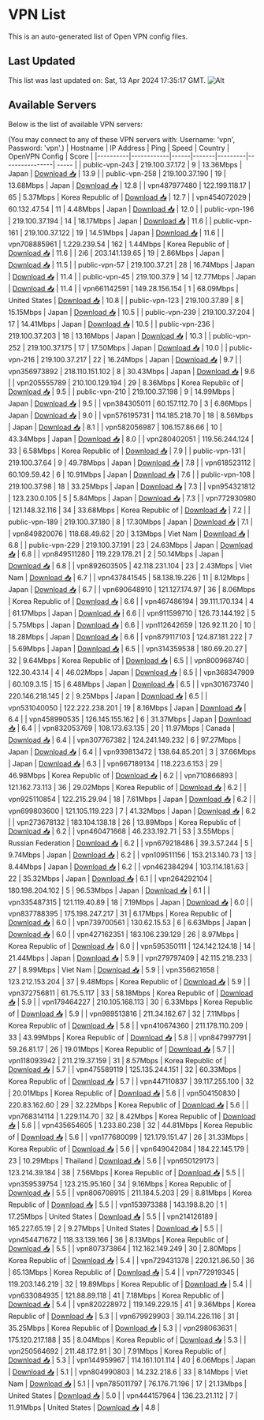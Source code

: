 # VPN List

This is an auto-generated list of Open VPN config files.

## Last Updated

This list was last updated on: Sat, 13 Apr 2024 17:35:17 GMT.
![Alt](https://repobeats.axiom.co/api/embed/186b98318ef1479477931607c1ad7d823f12451f.svg "Repobeats analytics image")

## Available Servers

Below is the list of available VPN servers:

(You may connect to any of these VPN servers with: Username: 'vpn', Password: 'vpn'.)
| Hostname | IP Address | Ping | Speed | Country | OpenVPN Config | Score |
|----------|------------|------|-------|---------|----------------| ----- |
| public-vpn-243 | 219.100.37.172 | 9 | 13.36Mbps | Japan | [Download 📥](./configs/server_0_JP.ovpn) | 13.9 |
| public-vpn-258 | 219.100.37.190 | 19 | 13.68Mbps | Japan | [Download 📥](./configs/server_1_JP.ovpn) | 12.8 |
| vpn487977480 | 122.199.118.17 | 65 | 5.37Mbps | Korea Republic of | [Download 📥](./configs/server_2_KR.ovpn) | 12.7 |
| vpn454072029 | 60.132.47.54 | 11 | 4.48Mbps | Japan | [Download 📥](./configs/server_3_JP.ovpn) | 12.0 |
| public-vpn-196 | 219.100.37.194 | 14 | 18.17Mbps | Japan | [Download 📥](./configs/server_4_JP.ovpn) | 11.6 |
| public-vpn-161 | 219.100.37.122 | 19 | 14.51Mbps | Japan | [Download 📥](./configs/server_5_JP.ovpn) | 11.6 |
| vpn708885961 | 1.229.239.54 | 162 | 1.44Mbps | Korea Republic of | [Download 📥](./configs/server_6_KR.ovpn) | 11.6 |
| 2i6 | 203.141.139.65 | 19 | 2.86Mbps | Japan | [Download 📥](./configs/server_7_JP.ovpn) | 11.5 |
| public-vpn-57 | 219.100.37.21 | 28 | 16.74Mbps | Japan | [Download 📥](./configs/server_8_JP.ovpn) | 11.4 |
| public-vpn-45 | 219.100.37.9 | 14 | 12.77Mbps | Japan | [Download 📥](./configs/server_9_JP.ovpn) | 11.4 |
| vpn661142591 | 149.28.156.154 | 1 | 68.09Mbps | United States | [Download 📥](./configs/server_10_US.ovpn) | 10.8 |
| public-vpn-123 | 219.100.37.89 | 8 | 15.15Mbps | Japan | [Download 📥](./configs/server_11_JP.ovpn) | 10.5 |
| public-vpn-239 | 219.100.37.204 | 17 | 14.41Mbps | Japan | [Download 📥](./configs/server_12_JP.ovpn) | 10.5 |
| public-vpn-236 | 219.100.37.203 | 18 | 13.16Mbps | Japan | [Download 📥](./configs/server_13_JP.ovpn) | 10.3 |
| public-vpn-252 | 219.100.37.175 | 17 | 17.50Mbps | Japan | [Download 📥](./configs/server_14_JP.ovpn) | 10.0 |
| public-vpn-216 | 219.100.37.217 | 22 | 16.24Mbps | Japan | [Download 📥](./configs/server_15_JP.ovpn) | 9.7 |
| vpn356973892 | 218.110.151.102 | 8 | 30.43Mbps | Japan | [Download 📥](./configs/server_16_JP.ovpn) | 9.6 |
| vpn205555789 | 210.100.129.194 | 29 | 8.36Mbps | Korea Republic of | [Download 📥](./configs/server_17_KR.ovpn) | 9.5 |
| public-vpn-210 | 219.100.37.198 | 9 | 14.99Mbps | Japan | [Download 📥](./configs/server_18_JP.ovpn) | 9.5 |
| vpn384305011 | 60.157.112.70 | 3 | 6.86Mbps | Japan | [Download 📥](./configs/server_19_JP.ovpn) | 9.0 |
| vpn576195731 | 114.185.218.70 | 18 | 8.56Mbps | Japan | [Download 📥](./configs/server_20_JP.ovpn) | 8.1 |
| vpn582056987 | 106.157.86.66 | 10 | 43.34Mbps | Japan | [Download 📥](./configs/server_21_JP.ovpn) | 8.0 |
| vpn280402051 | 119.56.244.124 | 33 | 6.58Mbps | Korea Republic of | [Download 📥](./configs/server_22_KR.ovpn) | 7.9 |
| public-vpn-131 | 219.100.37.64 | 9 | 49.78Mbps | Japan | [Download 📥](./configs/server_23_JP.ovpn) | 7.8 |
| vpn618523112 | 60.109.59.42 | 6 | 10.91Mbps | Japan | [Download 📥](./configs/server_24_JP.ovpn) | 7.6 |
| public-vpn-108 | 219.100.37.98 | 18 | 33.25Mbps | Japan | [Download 📥](./configs/server_25_JP.ovpn) | 7.3 |
| vpn954321812 | 123.230.0.105 | 5 | 5.84Mbps | Japan | [Download 📥](./configs/server_26_JP.ovpn) | 7.3 |
| vpn772930980 | 121.148.32.116 | 34 | 33.68Mbps | Korea Republic of | [Download 📥](./configs/server_27_KR.ovpn) | 7.2 |
| public-vpn-189 | 219.100.37.180 | 8 | 17.30Mbps | Japan | [Download 📥](./configs/server_28_JP.ovpn) | 7.1 |
| vpn849820076 | 118.68.49.62 | 20 | 3.13Mbps | Viet Nam | [Download 📥](./configs/server_29_VN.ovpn) | 6.8 |
| public-vpn-229 | 219.100.37.191 | 23 | 24.63Mbps | Japan | [Download 📥](./configs/server_30_JP.ovpn) | 6.8 |
| vpn849511280 | 119.229.178.21 | 2 | 50.14Mbps | Japan | [Download 📥](./configs/server_31_JP.ovpn) | 6.8 |
| vpn892603505 | 42.118.231.104 | 23 | 2.43Mbps | Viet Nam | [Download 📥](./configs/server_32_VN.ovpn) | 6.7 |
| vpn437841545 | 58.138.19.226 | 11 | 8.12Mbps | Japan | [Download 📥](./configs/server_33_JP.ovpn) | 6.7 |
| vpn690648910 | 121.127.174.97 | 36 | 8.06Mbps | Korea Republic of | [Download 📥](./configs/server_34_KR.ovpn) | 6.6 |
| vpn467486194 | 39.111.170.134 | 4 | 61.17Mbps | Japan | [Download 📥](./configs/server_35_JP.ovpn) | 6.6 |
| vpn911599710 | 126.73.144.192 | 5 | 5.75Mbps | Japan | [Download 📥](./configs/server_36_JP.ovpn) | 6.6 |
| vpn112642659 | 126.92.11.20 | 10 | 18.28Mbps | Japan | [Download 📥](./configs/server_37_JP.ovpn) | 6.6 |
| vpn879117103 | 124.87.181.222 | 7 | 5.69Mbps | Japan | [Download 📥](./configs/server_38_JP.ovpn) | 6.5 |
| vpn314359538 | 180.69.20.27 | 32 | 9.64Mbps | Korea Republic of | [Download 📥](./configs/server_39_KR.ovpn) | 6.5 |
| vpn800968740 | 122.30.43.14 | 4 | 46.02Mbps | Japan | [Download 📥](./configs/server_40_JP.ovpn) | 6.5 |
| vpn368347909 | 60.109.3.15 | 15 | 6.48Mbps | Japan | [Download 📥](./configs/server_41_JP.ovpn) | 6.5 |
| vpn301673740 | 220.146.218.145 | 2 | 9.25Mbps | Japan | [Download 📥](./configs/server_42_JP.ovpn) | 6.5 |
| vpn531040050 | 122.222.238.201 | 19 | 8.16Mbps | Japan | [Download 📥](./configs/server_43_JP.ovpn) | 6.4 |
| vpn458990535 | 126.145.155.162 | 6 | 31.37Mbps | Japan | [Download 📥](./configs/server_44_JP.ovpn) | 6.4 |
| vpn832053769 | 108.173.63.135 | 20 | 11.97Mbps | Canada | [Download 📥](./configs/server_45_CA.ovpn) | 6.4 |
| vpn307767382 | 124.241.149.232 | 6 | 97.27Mbps | Japan | [Download 📥](./configs/server_46_JP.ovpn) | 6.4 |
| vpn939813472 | 138.64.85.201 | 3 | 37.66Mbps | Japan | [Download 📥](./configs/server_47_JP.ovpn) | 6.3 |
| vpn667189134 | 118.223.6.153 | 29 | 46.98Mbps | Korea Republic of | [Download 📥](./configs/server_48_KR.ovpn) | 6.2 |
| vpn710866893 | 121.162.73.113 | 36 | 29.02Mbps | Korea Republic of | [Download 📥](./configs/server_49_KR.ovpn) | 6.2 |
| vpn925110854 | 122.215.29.94 | 18 | 7.61Mbps | Japan | [Download 📥](./configs/server_50_JP.ovpn) | 6.2 |
| vpn699803600 | 121.105.119.223 | 7 | 41.32Mbps | Japan | [Download 📥](./configs/server_51_JP.ovpn) | 6.2 |
| vpn273678132 | 183.104.138.18 | 26 | 13.89Mbps | Korea Republic of | [Download 📥](./configs/server_52_KR.ovpn) | 6.2 |
| vpn460471668 | 46.233.192.71 | 53 | 3.55Mbps | Russian Federation | [Download 📥](./configs/server_53_RU.ovpn) | 6.2 |
| vpn679218486 | 39.3.57.244 | 5 | 9.74Mbps | Japan | [Download 📥](./configs/server_54_JP.ovpn) | 6.2 |
| vpn109511156 | 153.213.140.73 | 13 | 8.44Mbps | Japan | [Download 📥](./configs/server_55_JP.ovpn) | 6.2 |
| vpn462384294 | 103.114.181.63 | 22 | 35.32Mbps | Japan | [Download 📥](./configs/server_56_JP.ovpn) | 6.1 |
| vpn264292104 | 180.198.204.102 | 5 | 96.53Mbps | Japan | [Download 📥](./configs/server_57_JP.ovpn) | 6.1 |
| vpn335487315 | 121.119.40.89 | 18 | 7.19Mbps | Japan | [Download 📥](./configs/server_58_JP.ovpn) | 6.0 |
| vpn837788395 | 175.198.247.217 | 31 | 6.17Mbps | Korea Republic of | [Download 📥](./configs/server_59_KR.ovpn) | 6.0 |
| vpn739700561 | 130.62.15.53 | 6 | 6.63Mbps | Japan | [Download 📥](./configs/server_60_JP.ovpn) | 6.0 |
| vpn427162351 | 183.106.239.129 | 26 | 8.97Mbps | Korea Republic of | [Download 📥](./configs/server_61_KR.ovpn) | 6.0 |
| vpn595350111 | 124.142.124.18 | 14 | 21.44Mbps | Japan | [Download 📥](./configs/server_62_JP.ovpn) | 5.9 |
| vpn279797409 | 42.115.218.233 | 27 | 8.99Mbps | Viet Nam | [Download 📥](./configs/server_63_VN.ovpn) | 5.9 |
| vpn356621658 | 123.212.153.204 | 37 | 9.48Mbps | Korea Republic of | [Download 📥](./configs/server_64_KR.ovpn) | 5.9 |
| vpn372756811 | 61.75.5.117 | 33 | 58.18Mbps | Korea Republic of | [Download 📥](./configs/server_65_KR.ovpn) | 5.9 |
| vpn179464227 | 210.105.168.113 | 30 | 6.33Mbps | Korea Republic of | [Download 📥](./configs/server_66_KR.ovpn) | 5.9 |
| vpn989513816 | 211.34.162.67 | 32 | 7.11Mbps | Korea Republic of | [Download 📥](./configs/server_67_KR.ovpn) | 5.8 |
| vpn410674360 | 211.178.110.209 | 33 | 43.99Mbps | Korea Republic of | [Download 📥](./configs/server_68_KR.ovpn) | 5.8 |
| vpn847997791 | 59.26.81.17 | 26 | 19.01Mbps | Korea Republic of | [Download 📥](./configs/server_69_KR.ovpn) | 5.7 |
| vpn118093942 | 211.219.37.159 | 31 | 8.57Mbps | Korea Republic of | [Download 📥](./configs/server_70_KR.ovpn) | 5.7 |
| vpn475589119 | 125.135.244.151 | 32 | 60.33Mbps | Korea Republic of | [Download 📥](./configs/server_71_KR.ovpn) | 5.7 |
| vpn447110837 | 39.117.255.100 | 32 | 20.01Mbps | Korea Republic of | [Download 📥](./configs/server_72_KR.ovpn) | 5.6 |
| vpn504150830 | 220.83.162.60 | 29 | 32.22Mbps | Korea Republic of | [Download 📥](./configs/server_73_KR.ovpn) | 5.6 |
| vpn768314114 | 1.229.114.70 | 32 | 8.42Mbps | Korea Republic of | [Download 📥](./configs/server_74_KR.ovpn) | 5.6 |
| vpn435654605 | 1.233.80.238 | 32 | 44.81Mbps | Korea Republic of | [Download 📥](./configs/server_75_KR.ovpn) | 5.6 |
| vpn177680099 | 121.179.151.47 | 26 | 31.33Mbps | Korea Republic of | [Download 📥](./configs/server_76_KR.ovpn) | 5.6 |
| vpn649042084 | 184.22.145.179 | 23 | 10.29Mbps | Thailand | [Download 📥](./configs/server_77_TH.ovpn) | 5.6 |
| vpn650129173 | 123.214.39.184 | 38 | 7.56Mbps | Korea Republic of | [Download 📥](./configs/server_78_KR.ovpn) | 5.5 |
| vpn359539754 | 123.215.95.160 | 34 | 9.16Mbps | Korea Republic of | [Download 📥](./configs/server_79_KR.ovpn) | 5.5 |
| vpn806708915 | 211.184.5.203 | 29 | 8.81Mbps | Korea Republic of | [Download 📥](./configs/server_80_KR.ovpn) | 5.5 |
| vpn153973388 | 143.198.8.20 | 1 | 17.25Mbps | United States | [Download 📥](./configs/server_81_US.ovpn) | 5.5 |
| vpn214126189 | 165.227.65.19 | 2 | 9.27Mbps | United States | [Download 📥](./configs/server_82_US.ovpn) | 5.5 |
| vpn454471672 | 118.33.139.166 | 36 | 8.13Mbps | Korea Republic of | [Download 📥](./configs/server_83_KR.ovpn) | 5.5 |
| vpn807373864 | 112.162.149.249 | 30 | 2.80Mbps | Korea Republic of | [Download 📥](./configs/server_84_KR.ovpn) | 5.4 |
| vpn729431378 | 220.121.86.50 | 36 | 65.13Mbps | Korea Republic of | [Download 📥](./configs/server_85_KR.ovpn) | 5.4 |
| vpn772919345 | 119.203.146.219 | 32 | 19.89Mbps | Korea Republic of | [Download 📥](./configs/server_86_KR.ovpn) | 5.4 |
| vpn633084935 | 121.88.89.118 | 41 | 7.18Mbps | Korea Republic of | [Download 📥](./configs/server_87_KR.ovpn) | 5.4 |
| vpn820228972 | 119.149.229.15 | 41 | 9.36Mbps | Korea Republic of | [Download 📥](./configs/server_88_KR.ovpn) | 5.3 |
| vpn679929903 | 39.114.226.116 | 31 | 35.25Mbps | Korea Republic of | [Download 📥](./configs/server_89_KR.ovpn) | 5.3 |
| vpn298063631 | 175.120.217.188 | 35 | 8.04Mbps | Korea Republic of | [Download 📥](./configs/server_90_KR.ovpn) | 5.3 |
| vpn250564692 | 211.48.172.91 | 30 | 7.91Mbps | Korea Republic of | [Download 📥](./configs/server_91_KR.ovpn) | 5.3 |
| vpn144959967 | 114.161.101.114 | 40 | 6.06Mbps | Japan | [Download 📥](./configs/server_92_JP.ovpn) | 5.1 |
| vpn804990803 | 14.232.218.6 | 33 | 8.14Mbps | Viet Nam | [Download 📥](./configs/server_93_VN.ovpn) | 5.1 |
| vpn785011797 | 76.176.71.196 | 17 | 21.13Mbps | United States | [Download 📥](./configs/server_94_US.ovpn) | 5.0 |
| vpn444157964 | 136.23.21.112 | 7 | 11.91Mbps | United States | [Download 📥](./configs/server_95_US.ovpn) | 4.8 |
